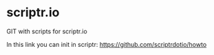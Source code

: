 # scriptr.io
GIT with scripts for scriptr.io

In this link you can init in scriptr:
https://github.com/scriptrdotio/howto
